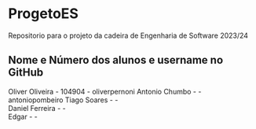 # ProgetoES
Repositorio para o projeto da cadeira de Engenharia de Software 2023/24

## Nome e Número dos alunos e username no GitHub
 Oliver Oliveira - 104904 - oliverpernoni 
 Antonio Chumbo  -        - antoniopombeiro
 Tiago Soares    -        -  
 Daniel Ferreira -        -  
 Edgar           -        -  
